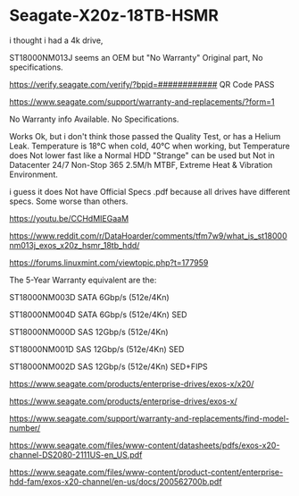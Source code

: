 # Seagate-X20z-18TB-HSMR

i thought i had a 4k drive,

ST18000NM013J
seems an OEM but "No Warranty" Original part, No specifications.

https://verify.seagate.com/verify/?bpid=############
QR Code PASS

https://www.seagate.com/support/warranty-and-replacements/?form=1

No Warranty info Available.
No Specifications.

Works Ok, but i don't think those passed the Quality Test,
or has a Helium Leak.
Temperature is 18°C when cold,
40°C when working, 
but Temperature does Not lower fast like a Normal HDD "Strange"
can be used but Not in Datacenter 24/7 Non-Stop 365 2.5M/h MTBF, Extreme Heat & Vibration Environment.

i guess it does Not have Official Specs .pdf
because all drives have different specs. Some worse than others.

https://youtu.be/CCHdMIEGaaM

https://www.reddit.com/r/DataHoarder/comments/tfm7w9/what_is_st18000nm013j_exos_x20z_hsmr_18tb_hdd/

https://forums.linuxmint.com/viewtopic.php?t=177959

The 5-Year Warranty equivalent are the:

ST18000NM003D SATA 6Gbp/s  (512e/4Kn)

ST18000NM004D SATA 6Gbp/s  (512e/4Kn) SED

ST18000NM000D SAS 12Gbp/s  (512e/4Kn)

ST18000NM001D SAS 12Gbp/s  (512e/4Kn) SED

ST18000NM002D SAS 12Gbp/s  (512e/4Kn) SED+FIPS

https://www.seagate.com/products/enterprise-drives/exos-x/x20/

https://www.seagate.com/products/enterprise-drives/exos-x/

https://www.seagate.com/support/warranty-and-replacements/find-model-number/

https://www.seagate.com/files/www-content/datasheets/pdfs/exos-x20-channel-DS2080-2111US-en_US.pdf

https://www.seagate.com/files/www-content/product-content/enterprise-hdd-fam/exos-x20-channel/en-us/docs/200562700b.pdf
